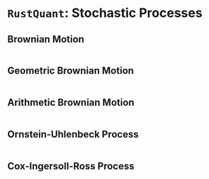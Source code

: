 # `RustQuant`: Stochastic Processes

## Brownian Motion

```rust

```

## Geometric Brownian Motion

```rust

```

## Arithmetic Brownian Motion

```rust

```

## Ornstein-Uhlenbeck Process

```rust

```

## Cox-Ingersoll-Ross Process

```rust

```
